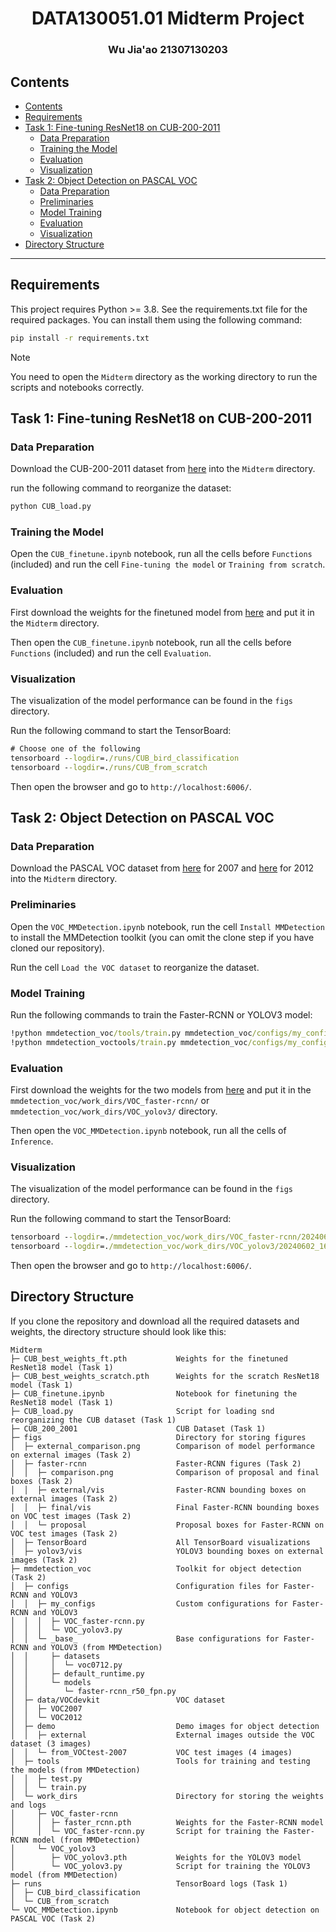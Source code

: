 <h1 align="center">DATA130051.01 Midterm Project</h1>
<h3 align="center"> Wu Jia'ao  21307130203 </h3>

## Contents
- [Contents](#contents)
- [Requirements](#requirements)
- [Task 1: Fine-tuning ResNet18 on CUB-200-2011](#task-1-fine-tuning-resnet18-on-cub-200-2011)
  - [Data Preparation](#data-preparation)
  - [Training the Model](#training-the-model)
  - [Evaluation](#evaluation)
  - [Visualization](#visualization)
- [Task 2: Object Detection on PASCAL VOC](#task-2-object-detection-on-pascal-voc)
  - [Data Preparation](#data-preparation-1)
  - [Preliminaries](#preliminaries)
  - [Model Training](#model-training)
  - [Evaluation](#evaluation-1)
  - [Visualization](#visualization-1)
- [Directory Structure](#directory-structure)

***

## Requirements
This project requires Python >= 3.8. See the requirements.txt file for the required packages. You can install them using the following command:

```cmd
pip install -r requirements.txt
```

> [!NOTE]
> You need to open the `Midterm` directory as the working directory to run the scripts and notebooks correctly.

## Task 1: Fine-tuning ResNet18 on CUB-200-2011

### Data Preparation
Download the CUB-200-2011 dataset from [here](https://data.caltech.edu/records/65de6-vp158) into the `Midterm` directory.

run the following command to reorganize the dataset:

```cmd
python CUB_load.py
```

### Training the Model
Open the `CUB_finetune.ipynb` notebook, run all the cells before `Functions` (included) and run the cell `Fine-tuning the model` or `Training from scratch`.

### Evaluation
First download the weights for the finetuned model from [here](https://pan.baidu.com/s/1O-toY96MSuXnaVT4yOSMvQ?pwd=92wa) and put it in the `Midterm` directory.

Then open the `CUB_finetune.ipynb` notebook, run all the cells before `Functions` (included) and run the cell `Evaluation`.

### Visualization
The visualization of the model performance can be found in the `figs` directory.

Run the following command to start the TensorBoard:

```cmd
# Choose one of the following
tensorboard --logdir=./runs/CUB_bird_classification
tensorboard --logdir=./runs/CUB_from_scratch
```

Then open the browser and go to `http://localhost:6006/`.

## Task 2: Object Detection on PASCAL VOC

### Data Preparation
Download the PASCAL VOC dataset from [here](http://host.robots.ox.ac.uk/pascal/VOC/voc2007/index.html) for 2007 and [here](http://host.robots.ox.ac.uk/pascal/VOC/voc2012/index.html) for 2012 into the `Midterm` directory.

### Preliminaries
Open the `VOC_MMDetection.ipynb` notebook, run the cell `Install MMDetection` to install the MMDetection toolkit (you can omit the clone step if you have cloned our repository).

Run the cell `Load the VOC dataset` to reorganize the dataset.

### Model Training
Run the following commands to train the Faster-RCNN or YOLOV3 model:

```cmd
!python mmdetection_voc/tools/train.py mmdetection_voc/configs/my_configs/VOC_faster-rcnn.py
!python mmdetection_voctools/train.py mmdetection_voc/configs/my_configs/VOC_yolov3.py
```

### Evaluation
First download the weights for the two models from [here](https://pan.baidu.com/s/1O-toY96MSuXnaVT4yOSMvQ?pwd=92wa) and put it in the `mmdetection_voc/work_dirs/VOC_faster-rcnn/` or `mmdetection_voc/work_dirs/VOC_yolov3/` directory.

Then open the `VOC_MMDetection.ipynb` notebook, run all the cells of `Inference`.

### Visualization
The visualization of the model performance can be found in the `figs` directory.

Run the following command to start the TensorBoard:

```cmd
tensorboard --logdir=./mmdetection_voc/work_dirs/VOC_faster-rcnn/20240602_143856
tensorboard --logdir=./mmdetection_voc/work_dirs/VOC_yolov3/20240602_160030
```

Then open the browser and go to `http://localhost:6006/`.

## Directory Structure
If you clone the repository and download all the required datasets and weights, the directory structure should look like this:

```
Midterm
├─ CUB_best_weights_ft.pth           Weights for the finetuned ResNet18 model (Task 1)
├─ CUB_best_weights_scratch.pth      Weights for the scratch ResNet18 model (Task 1)
├─ CUB_finetune.ipynb                Notebook for finetuning the ResNet18 model (Task 1)
├─ CUB_load.py                       Script for loading snd reorganizing the CUB dataset (Task 1)
├─ CUB_200_2001                      CUB Dataset (Task 1)
├─ figs                              Directory for storing figures
│  ├─ external_comparison.png        Comparison of model performance on external images (Task 2)
│  ├─ faster-rcnn                    Faster-RCNN figures (Task 2)
│  │  ├─ comparison.png              Comparison of proposal and final boxes (Task 2)
│  │  ├─ external/vis                Faster-RCNN bounding boxes on external images (Task 2)
│  │  ├─ final/vis                   Final Faster-RCNN bounding boxes on VOC test images (Task 2)
│  │  └─ proposal                    Proposal boxes for Faster-RCNN on VOC test images (Task 2)
│  ├─ TensorBoard                    All TensorBoard visualizations
│  ├─ yolov3/vis                     YOLOV3 bounding boxes on external images (Task 2)
├─ mmdetection_voc                   Toolkit for object detection (Task 2)
│  ├─ configs                        Configuration files for Faster-RCNN and YOLOV3
│  │  ├─ my_configs                  Custom configurations for Faster-RCNN and YOLOV3
│  │  │  ├─ VOC_faster-rcnn.py
│  │  │  └─ VOC_yolov3.py
│  │  └─ _base_                      Base configurations for Faster-RCNN and YOLOV3 (from MMDetection)
│  │     ├─ datasets
│  │     │  └─ voc0712.py
│  │     ├─ default_runtime.py
│  │     └─ models
│  │        └─ faster-rcnn_r50_fpn.py
│  ├─ data/VOCdevkit                 VOC dataset
│  │  ├─ VOC2007
│  │  └─ VOC2012
│  ├─ demo                           Demo images for object detection
│  │  ├─ external                    External images outside the VOC dataset (3 images)
│  │  └─ from_VOCtest-2007           VOC test images (4 images)
│  ├─ tools                          Tools for training and testing the models (from MMDetection)
│  │  ├─ test.py
│  │  └─ train.py
│  └─ work_dirs                      Directory for storing the weights and logs
│     ├─ VOC_faster-rcnn
│     │  ├─ faster_rcnn.pth          Weights for the Faster-RCNN model
│     │  └─ VOC_faster-rcnn.py       Script for training the Faster-RCNN model (from MMDetection)
│     └─ VOC_yolov3
│        ├─ VOC_yolov3.pth           Weights for the YOLOV3 model
│        └─ VOC_yolov3.py            Script for training the YOLOV3 model (from MMDetection)
├─ runs                              TensorBoard logs (Task 1)
│  ├─ CUB_bird_classification
│  └─ CUB_from_scratch
└─ VOC_MMDetection.ipynb             Notebook for object detection on PASCAL VOC (Task 2)
```
